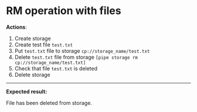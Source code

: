 # RM operation with files

**Actions**:
1.	Create storage
2.	Create test file `test.txt`
3.	Put `test.txt` file to storage `cp://storage_name/test.txt`
4.	Delete `test.txt` file from storage `[pipe storage rm cp://storage_name/test.txt]`
5.	Check that file `test.txt` is deleted
6.	Delete storage

***
**Expected result:**

File has been deleted from storage.